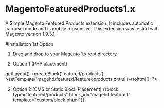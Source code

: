 # MagentoFeaturedProducts1.x
A Simple Magento Featured Products extension. It includes automatic carousel mode and is mobile repsonsive. This extension was tested with Magento version 1.9.3.1

#Installation 1st Option
1. Drag and drop to your Magento 1.x root directory

 2. Option 1 (PHP placement)
 <?php echo $this->getLayout()->createBlock('featured/products')->setTemplate('magehd/featured/featuredproducts.phtml')->tohtml();
           ?>
           
 2. Option 2 (CMS or Static Block Placement)
 {{block type="featured/products" block_id="magehd featured" template="custom/block.phtml"}}
 
